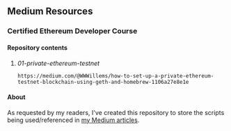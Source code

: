 ## Medium Resources

### Certified Ethereum Developer Course

#### Repository contents

01. *01-private-ethereum-testnet*

        https://medium.com/@WWWillems/how-to-set-up-a-private-ethereum-testnet-blockchain-using-geth-and-homebrew-1106a27e8e1e

#### About
As requested by my readers, I've created this repository to store the scripts being used/referenced in [my Medium articles](https://medium.com/@WWWillems).
 
